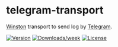 telegram-transport
==================

[Winston](https://github.com/flatiron/winston) transport to send log by [Telegram](https://telegram.org/).

[![Version](https://img.shields.io/npm/v/@merorafael/telegram-transport.svg)](https://npmjs.org/package/@merorafael/telegram-transport)
[![Downloads/week](https://img.shields.io/npm/dw/@merorafael/telegram-transport.svg)](https://npmjs.org/package/@merorafael/telegram-transport)
[![License](https://img.shields.io/npm/l/@merorafael/telegram-transport.svg)](https://github.com/merorafael/torrent-cli/blob/master/package.json)


